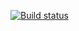 [![Build status](https://ci.appveyor.com/api/projects/status/i8aue81s0lvj6u7x/branch/main?svg=true)](https://ci.appveyor.com/project/Anna-64/webinterfaces/branch/main)